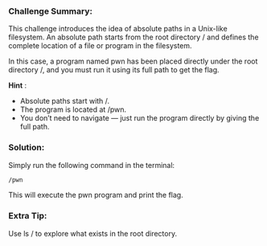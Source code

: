 ### Challenge Summary:
This challenge introduces the idea of absolute paths in a Unix-like filesystem.
An absolute path starts from the root directory / and defines the complete location of a file or program in the filesystem.

In this case, a program named pwn has been placed directly under the root directory /, and you must run it using its full path to get the flag.

**Hint** :<br>
- Absolute paths start with /.
- The program is located at /pwn.
- You don’t need to navigate — just run the program directly by giving the full path.

### Solution:
Simply run the following command in the terminal:
```bash
/pwn
```
This will execute the pwn program and print the flag.

### Extra Tip:
Use ls / to explore what exists in the root directory.
